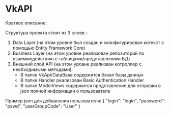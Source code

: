 # VkAPI

Краткое описание:

Структура проекта стоит из 3 слоев :
1) Data Layer (на этом уровне был создан и сконфигурирован котекст с помощью Entity Framework Core)
3) Business Layer (на этом уровне реализован репозиторий по взаиммодействию с таблицами/представленями БД)
4) Внешний слой API (на этом уровне реализван котроллер с необходимыми методами):
    - В папке VkApi/DataBase содержится бэкап базы данных
    - В папке Handler реализован Basic Authentication Handler
    - В папке ModelViews содержится представление для отправки в json полной информации о пользователе 


Пример json для добавления пользователя:
{
    "login": "login",
    "password": "pswd",
    "userGroupCode": "User"
}
